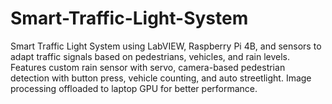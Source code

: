 # Smart-Traffic-Light-System
Smart Traffic Light System using LabVIEW, Raspberry Pi 4B, and sensors to adapt traffic signals based on pedestrians, vehicles, and rain levels. Features custom rain sensor with servo, camera-based pedestrian detection with button press, vehicle counting, and auto streetlight. Image processing offloaded to laptop GPU for better performance.
